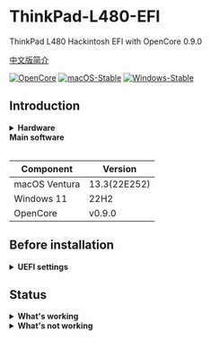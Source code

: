 # ThinkPad-L480-EFI
ThinkPad L480 Hackintosh EFI with OpenCore 0.9.0

[中文版简介](https://github.com/Lifebrowser/ThinkPad-L480-EFI/blob/main/%E7%AE%80%E4%BB%8B.md)


[![OpenCore](https://img.shields.io/badge/OpenCore-0.9.0-lightblue.svg)](https://github.com/acidanthera/OpenCorePkg)
[![macOS-Stable](https://img.shields.io/badge/macOS-13.3-orange.svg)](https://www.apple.com/macos/ventura/)
[![Windows-Stable](https://img.shields.io/badge/Windows-11-blue.svg)](https://www.microsoft.com/en-us/windows)

## Introduction

<details>
<summary><strong>Hardware</strong></summary>
<br>

[UEFI]

| Category  | Component                         | Note                                         |
| --------- | --------------------------------- | -------------------------------------------- |
| CPU       | Intel Core i7-8550U               |                                              |
| GPU       | Intel UHD 620                     |                                              |
| SSD       | Intel 760p 512GB                  |                                              |
| Memory    | 16GB DDR4 2400Mhz                 |                                              |
| Battery   | Single battery                    |                                              |
| Camera    | 720p Camera                       |                                              |
| Wifi & BT | Intel Dual Band Wireless AC 8265  |                                              |
| Input     | PS2 Keyboard & Synaptics TrackPad |                                              |

</details>  

<summary><strong>Main software</strong></summary>
<br>

| Component      | Version        |
| -------------- |  ------------- |
| macOS Ventura  | 13.3(22E252)   |
| Windows 11     | 22H2           |
| OpenCore       | v0.9.0         |

</details>

## Before installation

<details>  

<summary><strong>UEFI settings</strong></summary>
<br>

**Security**

- `Memory Protection -> Execution Prevention` **Enabled**
- `Virtualization -> Intel Virtualization Technology` **Enabled**
- `Virtualization -> Intel VT-d Feature` **Enabled**

**Startup**

- `UEFI/Legacy Boot` **UEFI Only**
- `CSM Support` **No**

</details>

## Status

<details>  

<summary><strong>What's working </strong></summary>

- [x] Battery percentage.
- [x] CPU power management / performance.
- [x] GPU UHD 620 hardware acceleration / performance.
- [x] HDMI `Closed and opened lid. With audio.
- [x] iMessage, FaceTime, App Store, iTunes Store. **Make sure to generate your own SMBIOS**
- [x] Intel I219V Ethernet port.
- [x] Keyboard `Volume and brightness hotkeys.
- [x] Realtek® ALC3287 ("ALC257") Audio.
- [x] SD card reader `Fortunately, USB connected.
- [x] Sleep/Wake.
- [x] TouchPad `1-5 fingers swipe works. Emulate force touch using longer and more voluminous touch.
- [x] TrackPoint  `Works perfectly. Just like on Windows or Linux.
- [x] USB Ports `USB Map is different for devices with Windows Hello camera.
- [x] Web camera.
- [x] Wifi - Intel Dual Band Wireless AC 8265.
- [x] Windows 11 boot from OC boot menu.
- [x] Bluetooth.

</details>  

<details>  

<summary><strong>What's not working </strong></summary>


</details>  
